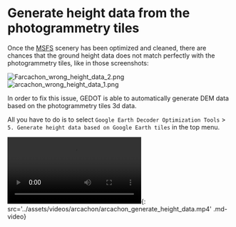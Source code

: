 # Generate height data from the photogrammetry tiles

Once the [MSFS][1] scenery has been optimized and cleaned, there are chances that the ground height data does not match perfectly with the photogrammetry tiles, like in those screenshots:

![Farcachon_wrong_height_data_2.png](..%2Fassets%2Fimages%2Farcachon_wrong_height_data_2.png)
![arcachon_wrong_height_data_1.png](..%2Fassets%2Fimages%2Farcachon_wrong_height_data_1.png)

In order to fix this issue, GEDOT is able to automatically generate DEM data based on the photogrammetry tiles 3d data.

All you have to do is to select `Google Earth Decoder Optimization Tools` > `5. Generate height data based on Google Earth tiles` in the top menu.

![type:video](video.mp4){: src='../assets/videos/arcachon/arcachon_generate_height_data.mp4' .md-video}

[1]:https://www.flightsimulator.com/